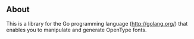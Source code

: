 ## About

This is a library for the Go programming language
(http://golang.org/) that enables you to manipulate
and generate OpenType fonts.